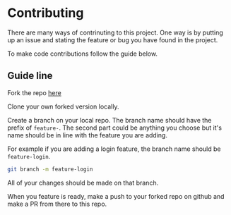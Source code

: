 # Contributing

There are many ways of contrinuting to this project. One way is by putting up an issue and stating the feature or bug you have found in the project.

To make code contributions follow the guide below.

## Guide line

Fork the repo [here](https://github.com/EteimZ/lingo)

Clone your own forked version locally.

Create a branch on your local repo. The branch name should have the prefix of `feature-`. 
The second part could be anything you choose but it's name should be in line with the feature you are adding.

For example if you are adding a login feature, the branch name should be `feature-login`.

```bash
git branch -m feature-login
```

All of your changes should be made on that branch.

When you feature is ready, make a push to your forked repo on github and make a PR from there to this repo.
